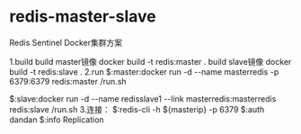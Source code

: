 # redis-master-slave
Redis Sentinel Docker集群方案

1.build
build master镜像
  docker build -t redis:master .
build slave镜像
  docker build -t redis:slave .
2.run
  $:master:docker run -d --name masterredis -p 6379:6379  redis:master /run.sh
  
  $:slave:docker run -d --name redisslave1 --link masterredis:masterredis redis:slave /run.sh
3.连接：
 $:redis-cli -h ${masterip} -p 6379
 $:auth dandan
 $:info Replication
